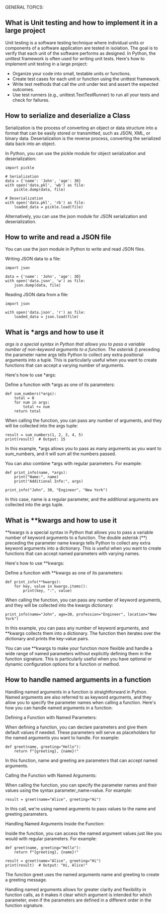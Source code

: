 GENERAL TOPICS:

## What is Unit testing and how to implement it in a large project

Unit testing is a software testing technique where individual units or components of a software application are tested in isolation. The goal is to verify that each unit of the software performs as designed. In Python, the unittest framework is often used for writing unit tests. Here's how to implement unit testing in a large project:

- Organize your code into small, testable units or functions.
- Create test cases for each unit or function using the unittest framework.
- Write test methods that call the unit under test and assert the expected outcomes.
- Use test runners (e.g., unittest.TextTestRunner) to run all your tests and check for failures.

## How to serialize and deserialize a Class

Serialization is the process of converting an object or data structure into a format that can be easily stored or transmitted, such as JSON, XML, or binary data. Deserialization is the reverse process, converting the serialized data back into an object.

In Python, you can use the pickle module for object serialization and deserialization:

    import pickle

    # Serialization
    data = {'name': 'John', 'age': 30}
    with open('data.pkl', 'wb') as file:
        pickle.dump(data, file)

    # Deserialization
    with open('data.pkl', 'rb') as file:
        loaded_data = pickle.load(file)

Alternatively, you can use the json module for JSON serialization and deserialization.

## How to write and read a JSON file

You can use the json module in Python to write and read JSON files.

Writing JSON data to a file:

    import json

    data = {'name': 'John', 'age': 30}
    with open('data.json', 'w') as file:
        json.dump(data, file)

Reading JSON data from a file:

    import json

    with open('data.json', 'r') as file:
        loaded_data = json.load(file)

## What is \*args and how to use it

_args is a special syntax in Python that allows you to pass a variable number of non-keyword arguments to a function. The asterisk (_) preceding the parameter name args tells Python to collect any extra positional arguments into a tuple. This is particularly useful when you want to create functions that can accept a varying number of arguments.

Here's how to use \*args:

Define a function with \*args as one of its parameters:

    def sum_numbers(*args):
        total = 0
        for num in args:
            total += num
        return total

When calling the function, you can pass any number of arguments, and they will be collected into the args tuple:

    result = sum_numbers(1, 2, 3, 4, 5)
    print(result)  # Output: 15

In this example, \*args allows you to pass as many arguments as you want to sum_numbers, and it will sum all the numbers passed.

You can also combine \*args with regular parameters. For example:

    def print_info(name, *args):
        print("Name:", name)
        print("Additional Info:", args)

    print_info("John", 30, "Engineer", "New York")

In this case, name is a regular parameter, and the additional arguments are collected into the args tuple.

## What is \*\*kwargs and how to use it

\*\*kwargs is a special syntax in Python that allows you to pass a variable number of keyword arguments to a function. The double asterisk (\*\*) preceding the parameter name kwargs tells Python to collect any extra keyword arguments into a dictionary. This is useful when you want to create functions that can accept named parameters with varying names.

Here's how to use \*\*kwargs:

Define a function with \*\*kwargs as one of its parameters:

    def print_info(**kwargs):
        for key, value in kwargs.items():
            print(key, ":", value)

When calling the function, you can pass any number of keyword arguments, and they will be collected into the kwargs dictionary:

    print_info(name="John", age=30, profession="Engineer", location="New York")

In this example, you can pass any number of keyword arguments, and \*\*kwargs collects them into a dictionary. The function then iterates over the dictionary and prints the key-value pairs.

You can use \*\*kwargs to make your function more flexible and handle a wide range of named parameters without explicitly defining them in the function signature. This is particularly useful when you have optional or dynamic configuration options for a function or method.

## How to handle named arguments in a function

Handling named arguments in a function is straightforward in Python. Named arguments are also referred to as keyword arguments, and they allow you to specify the parameter names when calling a function. Here's how you can handle named arguments in a function:

Defining a Function with Named Parameters:

When defining a function, you can declare parameters and give them default values if needed. These parameters will serve as placeholders for the named arguments you want to handle. For example:

    def greet(name, greeting="Hello"):
        return f"{greeting}, {name}!"

In this function, name and greeting are parameters that can accept named arguments.

Calling the Function with Named Arguments:

When calling the function, you can specify the parameter names and their values using the syntax parameter_name=value. For example:

    result = greet(name="Alice", greeting="Hi")

In this call, we're using named arguments to pass values to the name and greeting parameters.

Handling Named Arguments Inside the Function:

Inside the function, you can access the named argument values just like you would with regular parameters. For example:

    def greet(name, greeting="Hello"):
        return f"{greeting}, {name}!"

    result = greet(name="Alice", greeting="Hi")
    print(result)  # Output: "Hi, Alice!"

The function greet uses the named arguments name and greeting to create a greeting message.

Handling named arguments allows for greater clarity and flexibility in function calls, as it makes it clear which argument is intended for which parameter, even if the parameters are defined in a different order in the function signature.
